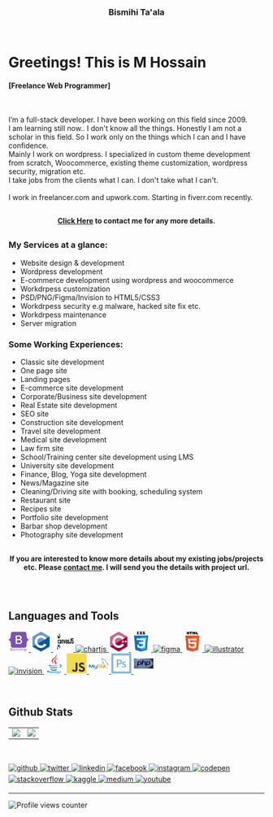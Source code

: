 
<h3 align="center">Bismihi Ta'ala</h3><br/>
<h1 align="">Greetings! This is M Hossain <br/>
</h1>
<h4>[Freelance Web Programmer]</h4>  
<br/>
  
I’m a full-stack developer. I have been working on this field since 2009.<br/>
I am learning still now.. I don't know all the things. Honestly I am not a scholar in this field. So I  work only on the things which I can and I have confidence.
<br/>
Mainly I work on wordpress. I specialized in custom theme development from scratch, Woocommerce, existing theme customization, wordpress security, migration etc.<br/>
I take jobs from the clients what I can. I don't take what I can't. </br><br/>
I work in freelancer.com and upwork.com. Starting in fiverr.com recently. <br/>

##

<p align="center"><strong><a href="mailto:rizvi008@gmail.com">Click Here</a> to contact me for any more details.</strong></p>

##

<h3>My Services at a glance:</h3>
<ul>
<li>Website design & development</li>
<li>Wordpress development</li>
<li>E-commerce development using wordpress and woocommerce</li>
<li>Workdrpess customization</li>
<li>PSD/PNG/Figma/Invision to HTML5/CSS3</li>
<li>Workdrpess security e.g malware, hacked site fix etc. </li>
<li>Workdrpess maintenance</li>
<li>Server migration</li>
</ul>

<h3>Some Working Experiences:</h3>
<ul>
<li>Classic site development </li>
<li>One page site </li>
<li>Landing pages</li>
<li>E-commerce site development</li>
<li>Corporate/Business site development</li>
<li>Real Estate site development</li>
<li>SEO site</li>
<li>Construction site development</li>
<li>Travel site development</li>
<li>Medical site development</li>
<li>Law firm site </li>
<li>School/Training center site development using LMS</li>
<li>University site development</li>
<li>Finance, Blog, Yoga site development</li>
<li>News/Magazine site</li>
<li>Cleaning/Driving site with booking, scheduling system</li>
<li>Restaurant site</li>
<li>Recipes site</li>
<li>Portfolio site development</li>
<li>Barbar shop development</li>
<li>Photography site development</li>
</ul>  
  

##
<p align="center"><strong>If you are interested to know more details about my existing jobs/projects etc. Please <a href="mailto:rizvi008@gmail.com">contact me</a>. I will send you the details with project url.</strong> </p>

##

<br/>  

 


## Languages and Tools  
<p align="left"> <a href="https://getbootstrap.com" target="_blank" rel="noreferrer"> <img src="https://raw.githubusercontent.com/devicons/devicon/master/icons/bootstrap/bootstrap-plain-wordmark.svg" alt="bootstrap" width="40" height="40"/> </a> <a href="https://www.cprogramming.com/" target="_blank" rel="noreferrer"> <img src="https://raw.githubusercontent.com/devicons/devicon/master/icons/c/c-original.svg" alt="c" width="40" height="40"/> </a> <a href="https://canvasjs.com" target="_blank" rel="noreferrer"> <img src="https://raw.githubusercontent.com/Hardik0307/Hardik0307/master/assets/canvasjs-charts.svg" alt="canvasjs" width="40" height="40"/> </a> <a href="https://www.chartjs.org" target="_blank" rel="noreferrer"> <img src="https://www.chartjs.org/media/logo-title.svg" alt="chartjs" width="40" height="40"/> </a> <a href="https://www.w3schools.com/cpp/" target="_blank" rel="noreferrer"> <img src="https://raw.githubusercontent.com/devicons/devicon/master/icons/cplusplus/cplusplus-original.svg" alt="cplusplus" width="40" height="40"/> </a> <a href="https://www.w3schools.com/css/" target="_blank" rel="noreferrer"> <img src="https://raw.githubusercontent.com/devicons/devicon/master/icons/css3/css3-original-wordmark.svg" alt="css3" width="40" height="40"/> </a> <a href="https://www.figma.com/" target="_blank" rel="noreferrer"> <img src="https://www.vectorlogo.zone/logos/figma/figma-icon.svg" alt="figma" width="40" height="40"/> </a> <a href="https://www.w3.org/html/" target="_blank" rel="noreferrer"> <img src="https://raw.githubusercontent.com/devicons/devicon/master/icons/html5/html5-original-wordmark.svg" alt="html5" width="40" height="40"/> </a> <a href="https://www.adobe.com/in/products/illustrator.html" target="_blank" rel="noreferrer"> <img src="https://www.vectorlogo.zone/logos/adobe_illustrator/adobe_illustrator-icon.svg" alt="illustrator" width="40" height="40"/> </a> <a href="https://www.invisionapp.com/" target="_blank" rel="noreferrer"> <img src="https://www.vectorlogo.zone/logos/invisionapp/invisionapp-icon.svg" alt="invision" width="40" height="40"/> </a> <a href="https://www.java.com" target="_blank" rel="noreferrer"> <img src="https://raw.githubusercontent.com/devicons/devicon/master/icons/java/java-original.svg" alt="java" width="40" height="40"/> </a> <a href="https://developer.mozilla.org/en-US/docs/Web/JavaScript" target="_blank" rel="noreferrer"> <img src="https://raw.githubusercontent.com/devicons/devicon/master/icons/javascript/javascript-original.svg" alt="javascript" width="40" height="40"/> </a> <a href="https://www.mysql.com/" target="_blank" rel="noreferrer"> <img src="https://raw.githubusercontent.com/devicons/devicon/master/icons/mysql/mysql-original-wordmark.svg" alt="mysql" width="40" height="40"/> </a> <a href="https://www.photoshop.com/en" target="_blank" rel="noreferrer"> <img src="https://raw.githubusercontent.com/devicons/devicon/master/icons/photoshop/photoshop-line.svg" alt="photoshop" width="40" height="40"/> </a> <a href="https://www.php.net" target="_blank" rel="noreferrer"> <img src="https://raw.githubusercontent.com/devicons/devicon/master/icons/php/php-original.svg" alt="php" width="40" height="40"/> </a> </p> 

<br/>  


## Github Stats  
<table><tr><td valign="top" width="50%">

<img src="https://github-readme-stats.vercel.app/api?username=reliablecoder&show_icons=true&count_private=true&hide_border=true" align="left" style="width: 100%" />

</td><td valign="top" width="50%">

<img src="https://github-readme-stats.vercel.app/api/top-langs/?username=reliablecoder&hide_border=true&layout=compact" align="left" style="width: 100%" />

</td></tr></table>  

<br/>  
  

<br/>  


<a href="https://github.com/reliablecoder" target="_blank">
<img src=https://img.shields.io/badge/github-%2324292e.svg?&style=for-the-badge&logo=github&logoColor=white alt=github style="margin-bottom: 5px;" />
</a>
<a href="https://twitter.com/matrivumisoft" target="_blank">
<img src=https://img.shields.io/badge/twitter-%2300acee.svg?&style=for-the-badge&logo=twitter&logoColor=white alt=twitter style="margin-bottom: 5px;" />
</a>
<a href="https://linkedin.com/in/#" target="_blank">
<img src=https://img.shields.io/badge/linkedin-%231E77B5.svg?&style=for-the-badge&logo=linkedin&logoColor=white alt=linkedin style="margin-bottom: 5px;" />
</a>
<a href="https://www.facebook.com/#" target="_blank">
<img src=https://img.shields.io/badge/facebook-%232E87FB.svg?&style=for-the-badge&logo=facebook&logoColor=white alt=facebook style="margin-bottom: 5px;" />
</a>
<a href="https://instagram.com/#" target="_blank">
<img src=https://img.shields.io/badge/instagram-%23000000.svg?&style=for-the-badge&logo=instagram&logoColor=white alt=instagram style="margin-bottom: 5px;" />
</a>
<a href="https://codepen.com/#" target="_blank">
<img src=https://img.shields.io/badge/codepen-%23131417.svg?&style=for-the-badge&logo=codepen&logoColor=white alt=codepen style="margin-bottom: 5px;" />
</a>
<a href="https://stackoverflow.com/users/#" target="_blank">
<img src=https://img.shields.io/badge/stackoverflow-%23F28032.svg?&style=for-the-badge&logo=stackoverflow&logoColor=white alt=stackoverflow style="margin-bottom: 5px;" />
</a>
<a href="https://www.kaggle.com/#" target="_blank">
<img src=https://img.shields.io/badge/kaggle-%2344BAE8.svg?&style=for-the-badge&logo=kaggle&logoColor=white alt=kaggle style="margin-bottom: 5px;" />
</a>
<a href="https://medium.com/#" target="_blank">
<img src=https://img.shields.io/badge/medium-%23292929.svg?&style=for-the-badge&logo=medium&logoColor=white alt=medium style="margin-bottom: 5px;" />
</a>
<a href="https://www.youtube.com/user/#" target="_blank">
<img src=https://img.shields.io/badge/youtube-%23EE4831.svg?&style=for-the-badge&logo=youtube&logoColor=white alt=youtube style="margin-bottom: 5px;" />
</a>

----

![Profile views counter](https://komarev.com/ghpvc/?username=reliablecoder&&style=flat-square&&color=red)  

